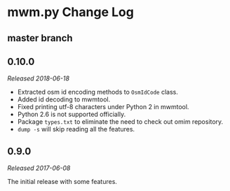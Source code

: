 # mwm.py Change Log

## master branch

## 0.10.0

_Released 2018-06-18_

* Extracted osm id encoding methods to `OsmIdCode` class.
* Added id decoding to mwmtool.
* Fixed printing utf-8 characters under Python 2 in mwmtool.
* Python 2.6 is not supported officially.
* Package `types.txt` to eliminate the need to check out omim repository.
* `dump -s` will skip reading all the features.

## 0.9.0

_Released 2017-06-08_

The initial release with some features.
